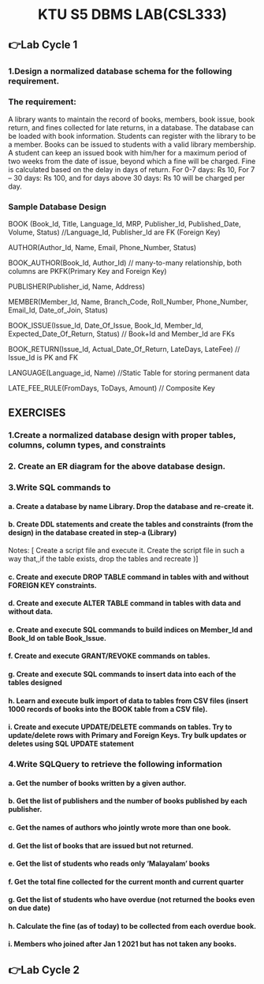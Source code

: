 <h1 align="center">KTU S5 DBMS LAB(CSL333) </h1>
<h2>👉Lab Cycle 1</h2>

<h3>1.Design a normalized database schema for the following requirement.</h3>
<h3>The requirement:</h3>A library wants to maintain the record of books, members, book issue, book return, and fines collected for late returns, in a database. The database can be loaded with book information. Students can register with the library to be a member. Books can be issued to students with a valid library membership. A student can keep an issued book with him/her for a maximum period of two weeks from the date of issue, beyond which a fine will be charged. Fine is calculated based on the delay in days of return. For 0-7 days: Rs 10, For 7 – 30 days: Rs 100, and for days above 30 days: Rs 10 will be charged per day.

<h3>Sample Database Design</h3>
BOOK (Book_Id, Title, Language_Id, MRP, Publisher_Id, Published_Date, Volume, Status) //Language_Id, Publisher_Id are FK (Foreign Key)


AUTHOR(Author_Id, Name, Email, Phone_Number, Status) 

BOOK_AUTHOR(Book_Id, Author_Id) // many-to-many relationship, both columns are PKFK(Primary Key and Foreign Key) 

PUBLISHER(Publisher_id, Name, Address) 

MEMBER(Member_Id, Name, Branch_Code, Roll_Number, Phone_Number, Email_Id, Date_of_Join, Status) 

BOOK_ISSUE(Issue_Id, Date_Of_Issue, Book_Id, Member_Id, Expected_Date_Of_Return, Status) // Book+Id and Member_Id are FKs 

BOOK_RETURN(Issue_Id, Actual_Date_Of_Return, LateDays, LateFee) // Issue_Id is PK and FK

LANGUAGE(Language_id, Name) //Static Table for storing permanent data

LATE_FEE_RULE(FromDays, ToDays, Amount) // Composite Key

<h2>EXERCISES</h2>
   <h3>1.Create a normalized database design with proper tables, columns, column types, and constraints </h3>
   <h3>2. Create an ER diagram for the above database design.</h3>
   <h3>3.Write SQL commands to
     <h4>a. Create a database by name Library. Drop the database and re-create it.</h4>
     <h4>b. Create DDL statements and create the tables and constraints (from the design) in the database created in step-a (Library)</h4>
          Notes: [ Create a script file and execute it. Create the script file in such a way that,,if the table exists, drop the tables and recreate )]
     <h4>c. Create and execute DROP TABLE command in tables with and without FOREIGN KEY constraints.</h4>
     <h4>d. Create and execute ALTER TABLE command in tables with data and without data.</h4>
     <h4>e. Create and execute SQL commands to build indices on Member_Id and Book_Id on table Book_Issue.</h4>
     <h4>f. Create and execute GRANT/REVOKE commands on tables.</h4>
     <h4>g. Create and execute SQL commands to insert data into each of the tables designed</h4>
     <h4>h. Learn and execute bulk import of data to tables from CSV files (insert 1000 records of books into the BOOK table from a CSV file).</h4>
     <h4>i. Create and execute UPDATE/DELETE commands on tables. Try to update/delete rows with Primary and Foreign Keys. Try bulk updates or deletes using SQL UPDATE statement      </h4>
   <h3>4.Write SQLQuery to retrieve the following information</h3>
     <h4>a. Get the number of books written by a given author.</h4>
     <h4>b. Get the list of publishers and the number of books published by each publisher. </h4>
     <h4>c. Get the names of authors who jointly wrote more than one book.</h4>
     <h4>d. Get the list of books that are issued but not returned.</h4>
     <h4>e. Get the list of students who reads only ‘Malayalam’ books</h4>
     <h4>f. Get the total fine collected for the current month and current quarter </h4>
     <h4>g. Get the list of students who have overdue (not returned the books even on due date)</h4>
     <h4>h. Calculate the fine (as of today) to be collected from each overdue book.</h4>
     <h4>i. Members who joined after Jan 1 2021 but has not taken any books.</h4>
  <h2>👉Lab Cycle 2</h2>
  

